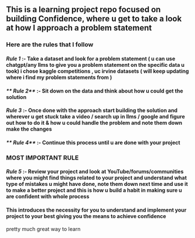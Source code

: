 ## This is a learning project repo focused on building Confidence, where u get to take a look at how I approach a problem statement

### Here are the rules that I follow 

#### _**Rule 1**_ :- Take a dataset and look for a problem statement ( u can use chatgpt/any llms to give you a problem statement on the specific data u took) i chose kaggle competitions , uc irvine datasets ( will keep updating where i find my problem statements from ) 

#### _** Rule 2**_ :- Sit down on the data and think about how u could get the solution 

#### _**Rule 3**_ :- Once done with the approach start building the solution and wherever u get stuck take a video / search up in llms / google and figure out how to do it & how u could handle the problem and note them down make the changes

#### _** Rule 4**_ :- Continue this process until u are done with your project 

### MOST IMPORTANT RULE 

#### _**Rule 5**_ :- Review your project and look at YouTube/forums/communities where you might find things related to your project and understand what type of mistakes u might have done, note them down next time and use it to make a better project and this is how u build a habit in making sure u are confident with whole process 


#### This introduces the necessity for you to understand and implement your project to your best giving you the means to achieve confidence 

pretty much great way to learn
